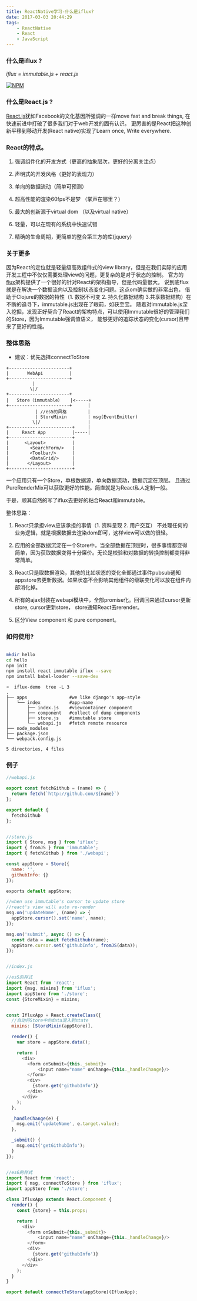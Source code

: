 ```yaml
---
title: ReactNative学习-什么是iflux?
date: 2017-03-03 20:44:29
tags: 
    - ReactNative
    - React
    - JavaScript
---
```


### 什么是iflux ?

*iflux = immutable.js + react.js*


[![NPM](https://nodei.co/npm/iflux.png?downloads=true&downloadRank=true&stars=true)](https://nodei.co/npm/iflux/)


### 什么是React.js ?
[React.js](http://facebook.github.io/react/)犹如Facebook的文化基因所强调的一样move fast and break things, 在快速前进中打破了很多我们对于web开发的固有认识。
更厉害的是React把这种创新平移到移动开发(React native)实现了Learn once, Write everywhere.


### React的特点。

1. 强调组件化的开发方式（更高的抽象层次，更好的分离关注点）

2. 声明式的开发风格（更好的表现力）

3. 单向的数据流动（简单可预测）

4. 超高性能的渲染60fps不是梦 （掌声在哪里？）

5. 最大的创新源于virtual dom （以及virtual native）

6. 轻量，可以在现有的系统中快速试错

7. 精确的生命周期，更简单的整合第三方的库(jquery)


### 关于更多

因为React的定位就是轻量级高效组件式的view library，但是在我们实际的应用开发工程中不仅仅需要处理view的问题，更复杂的是对于状态的控制。
官方的[flux](https://facebook.github.io/flux/docs/overview.html)架构提供了一个很好的针对React的架构指导，但是代码量很大。
说到底flux就是在解决一个数据流向以及控制状态变化问题。这点om确实做的非常出色，
借助于Clojure的数据的特性（1. 数据不可变 2. 持久化数据结构 3.共享数据结构）在不断的追寻下，immutable.js出现在了眼前，如获至宝。
随着对immutable.js深入挖掘，发现正好契合了React的架构特点，可以使用Immutable很好的管理我们的Store，因为Immutable强调值语义，
能够更好的追踪状态的变化(cursor)且带来了更好的性能。


### 整体思路

* 建议：优先选择connectToStore 

```
+-----------------------+
|       WebApi          |
+-----------------------+
          |  
         \|/
+-----------------------+
|   Store（immutable）   |<-----+
+-----------------------+      |
           | //es5的风格        |
           | StoreMixin        | msg(EventEmitter)
          \|/                  |
+------------------------+     |
|     React App          |-----|
+------------------------+
|      <Layout>          |
|        <SearchForm/>   |
|        <Toolbar/>      |
|        <DataGrid/>     |
|       </Layout>        |
+------------------------+
```

一个应用只有一个Store，单根数据源，单向数据流动，数据沉淀在顶层。
且通过PureRenderMix可以获取更好的性能。简直就是为React私人定制一般。

于是，顺其自然的写了iflux去更好的粘合React和immutable。

整体思路：

1. React只承担view应该承担的事情（1. 资料呈现 2. 用户交互） 不处理任何的业务逻辑，就是根据数据去渲染dom即可，这样view可以做的很轻。

2. 应用的全部数据沉淀在一个Store中，当全部数据在顶层时，很多事情都变得简单，因为获取数据变得十分廉价。无论是校验和对数据的转换控制都变得非常简单。

3. React只是取数据渲染，其他的比如状态的变化全部通过事件pubsub通知appstore去更新数据。如果状态不会影响其他组件的级联变化可以放在组件内部消化掉。

4. 所有的ajax封装在webapi模块中，全部promise化。回调回来通过cursor更新store, cursor更新store， store通知React去rerender。

5. 区分View component 和 pure component。



### 如何使用?

```sh

mkdir hello
cd hello
npm init
npm install react immutable iflux --save
npm install babel-loader --save-dev

```

```
➜  iflux-demo  tree -L 3
.
├── apps                #we like django's app-style
│   └── index           #app-name
│       ├── index.js    #viewcontainer component
│       ├── component   #collect of dump components
│       ├── store.js    #immutable store
│       └── webapi.js   #fetch remote resource
├── node_modules
├── package.json
└── webpack.config.js

5 directories, 4 files

```

### 例子

```javascript
//webapi.js

export const fetchGithub = (name) => {
  return fetch(`http://github.com/${name}`)
};

export default {
  fetchGithub
};


//store.js
import { Store, msg } from 'iflux';
import { fromJS } from 'immutable';
import { fetchGithub } from './webapi';

const appStore = Store({
  name: '',
  githubInfo: {}
});

exports default appStore;

//when use immutable's cursor to update store
//react's view will auto re-render
msg.on('updateName', (name) => {
  appStore.cursor().set('name', name);
});

msg.on('submit', async () => {
  const data = await fetchGithub(name);
  appStore.cursor.set('githubInfo', fromJS(data));
});


//index.js

//es5的样式
import React from 'react';
import {msg, mixins} from 'iflux';
import appStore from './store';
const {StoreMixin} = mixins;


const IfluxApp = React.createClass({
  //自动将Store中的data混入到state
  mixins: [StoreMixin(appStore)],

  render() {
    var store = appStore.data();

    return (
      <div>
        <form onSubmit={this._submit}>
            <input name="name" onChange={this._handleChange}/>
        </form>
        <div>
          {store.get('githubInfo')}
        </div>
      </div>
    );
  },

  _handleChange(e) {
    msg.emit('updateName', e.target.value);
  },

  _submit() {
    msg.emit('getGithubInfo');
  }
});


//es6的样式
import React from 'react';
import { msg, connectToStore } from 'iflux';
import appStore from './store';

class IfluxApp extends React.Component {
  render() {
    const {store} = this.props;

    return (
      <div>
        <form onSubmit={this._submit}>
            <input name="name" onChange={this._handleChange}/>
        </form>
        <div>
          {store.get('githubInfo')}
        </div>
      </div>
    );
  }
}

export default connectToStore(appStore)(IfluxApp);
```


